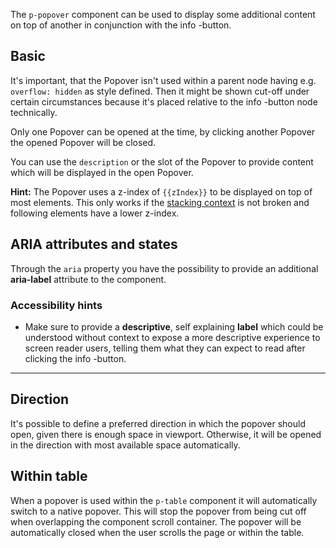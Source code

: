 <ComponentHeading name="Popover"></ComponentHeading>

The `p-popover` component can be used to display some additional content on top of another in conjunction with the info
<p-popover :theme="this.$store.getters.storefrontTheme" description="Hello World"></p-popover>-button.

<TableOfContents></TableOfContents>

## Basic

It's important, that the Popover isn't used within a parent node having e.g. `overflow: hidden` as style defined. Then
it might be shown cut-off under certain circumstances because it's placed relative to the info
<p-icon :theme="this.$store.getters.storefrontTheme" name="information" aria="{ 'aria-label': 'Information icon' }"></p-icon>-button
node technically.

Only one Popover can be opened at the time, by clicking another Popover the opened Popover will be closed.

You can use the `description` or the slot of the Popover to provide content which will be displayed in the open Popover.

**Hint:** The Popover uses a z-index of `{{zIndex}}` to be displayed on top of most elements. This only works if the
[stacking context](https://developer.mozilla.org/en-US/docs/Web/CSS/CSS_Positioning/Understanding_z_index/The_stacking_context)
is not broken and following elements have a lower z-index.

<Playground :markup="basicMarkup" :config="config"></Playground>

## ARIA attributes and states

Through the `aria` property you have the possibility to provide an additional **aria-label** attribute to the component.

<Playground :markup="accessibilityMarkup" :config="config"></Playground>

### <A11yIcon></A11yIcon> Accessibility hints

- Make sure to provide a **descriptive**, self explaining **label** which could be understood without context to expose
  a more descriptive experience to screen reader users, telling them what they can expect to read after clicking the
  info
  <p-icon :theme="this.$store.getters.storefrontTheme" name="information" aria="{ 'aria-label': 'Information icon' }"></p-icon>-button.

---

## Direction

It's possible to define a preferred direction in which the popover should open, given there is enough space in viewport.
Otherwise, it will be opened in the direction with most available space automatically.

<Playground :markup="directionMarkup" :config="config">
  <SelectOptions v-model="direction" :values="directions" name="direction"></SelectOptions>
</Playground>

## Within table

When a popover is used within the `p-table` component it will automatically switch to a native popover. This will stop
the popover from being cut off when overlapping the component scroll container. The popover will be automatically closed
when the user scrolls the page or within the table.

<Playground :markup="withinTableMarkup" :config="config"></Playground>

<script lang="ts">
import {POPOVER_Z_INDEX} from "../../constants";
import Vue from 'vue';
import Component from 'vue-class-component';
import { POPOVER_DIRECTIONS } from './popover-utils'; 

@Component
export default class Code extends Vue {
  config = { overflowX: 'visible', themeable: true, };

  popoverContent = 'Some additional content.';
  zIndex = POPOVER_Z_INDEX;

  basicMarkup = `<p-text>
  Some content <p-popover>${this.popoverContent}</p-popover> which is longer.<br>  Some more content <p-popover description="${this.popoverContent}"></p-popover>.
</p-text>`;

  descriptionMarkup = `<p-popover description="${this.popoverContent}"></p-popover>`;

  direction = 'left';
  directions = POPOVER_DIRECTIONS;
  get directionMarkup() {
    return `<p-popover direction="${this.direction}">${this.popoverContent}</p-popover>`;
  }

  accessibilityMarkup = `<p-text>
  Some content <p-popover aria="{ 'aria-label': 'Some more descriptive label' }">${this.popoverContent}</p-popover>
</p-text>`;

  withinTableMarkup = `<p-table caption="Some caption" style="max-width: 200px">
  <p-table-head>
    <p-table-head-row>
      <p-table-head-cell>
        <span style="display: flex; align-items: flex-end"> 
          Column 1
          <p-popover aria="{ 'aria-label': 'Some more descriptive label' }" style="margin-left: 5px">${this.popoverContent}</p-popover>
        </span>
      </p-table-head-cell>
      <p-table-head-cell>Column 2</p-table-head-cell>
      <p-table-head-cell>Column 3</p-table-head-cell>
    </p-table-head-row>
  </p-table-head>
</p-table>`;
}
</script>

